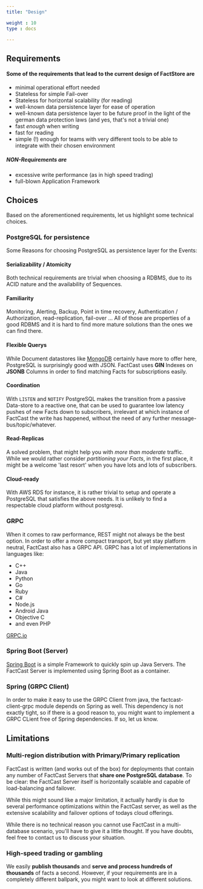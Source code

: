 ```yaml
---
title: "Design"

weight : 10
type : docs

---
```


## Requirements

#### Some of the requirements that lead to the current design of FactStore are

* minimal operational effort needed
* Stateless for simple Fail-over
* Stateless for horizontal scalability (for reading)
* well-known data persistence layer for ease of operation
* well-known data persistence layer to be future proof in the light of the german data protection laws (and yes, that's not a trivial one)
* fast *enough* when writing
* fast for reading
* simple (!) enough for teams with very different tools to be able to integrate with their chosen environment

##### NON-Requirements are

* excessive write performance (as in high speed trading)
* full-blown Application Framework

## Choices

Based on the aforementioned requirements, let us highlight some technical choices.

### PostgreSQL for persistence

Some Reasons for choosing PostgreSQL as persistence layer for the Events:

#### Serializability / Atomicity

Both technical requirements are trivial when choosing a RDBMS, due to its ACID nature and the availability of Sequences.

#### Familiarity

Monitoring, Alerting, Backup, Point in time recovery, Authentication / Authorization, read-replication, fail-over ... All of those are properties of a good RDBMS and it is hard to find more mature solutions than the ones we can find there.

#### Flexible Querys

While Document datastores like [MongoDB](https://mongodb.com) certainly have more to offer here, PostgreSQL is surprisingly good with JSON. FactCast uses **GIN** Indexes on **JSONB** Columns in order to find matching Facts for subscriptions easily.

#### Coordination

With ```LISTEN``` and ```NOTIFY``` PostgreSQL makes the transition from a passive Data-store to a reactive one, that can be used to guarantee low latency pushes of new Facts down to subscribers, irrelevant at which instance of FactCast the write has happened, without the need of any further message-bus/topic/whatever.

#### Read-Replicas

A solved problem, that might help you with *more than moderate* traffic. While we would rather consider *partitioning your Facts*, in the first place, it might be a welcome 'last resort' when you have lots and lots of subscribers.

#### Cloud-ready

With AWS RDS for instance, it is rather trivial to setup and operate a PostgreSQL that satisfies the above needs. It is unlikely to find a respectable cloud platform without postgresql.

### GRPC

When it comes to raw performance, REST might not always be the best option. In order to offer a more compact transport, but yet stay platform neutral, FactCast also has a GRPC API.
GRPC has a lot of implementations in languages like:

* C++
* Java
* Python
* Go
* Ruby
* C#
* Node.js
* Android Java
* Objective C
* and even PHP

[GRPC.io](http://www.grpc.io/)

### Spring Boot (Server)

[Spring Boot](https://projects.spring.io/spring-boot/) is a simple Framework to quickly spin up Java Servers. The FactCast Server is implemented using Spring Boot as a container.

### Spring (GRPC Client)

In order to make it easy to use the GRPC Client from java, the factcast-client-grpc module depends on Spring as well. This dependency is not exactly tight, so if there is a good reason to, you might want to implement a GRPC CLient free of Spring dependencies. If so, let us know.

## Limitations

### Multi-region distribution with Primary/Primary replication

FactCast is written (and works out of the box) for deployments that contain any number of FactCast Servers that <b>share
one PostgreSQL database</b>. To be clear: the FactCast Server itself is horizontally scalable and capable of load-balancing and failover.

While this might sound like a major limitation, it actually hardly is due to several performance
optimizations within the FactCast server, as well as the extensive scalability and failover options of todays cloud
offerings.

While there is no technical reason you cannot use FactCast in a multi-database scenario, you'll have to give it a little thought.
If you have doubts, feel free to contact us to discuss your situation.

### High-speed trading or gambling

We easily **publish thousands** and **serve and process hundreds of thousands** of facts a second. However, if your requirements are in a
completely different ballpark, you might want to look at different solutions.

